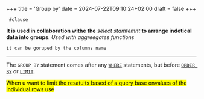 +++
title = 'Group by'
date = 2024-07-22T09:10:24+02:00
draft = false
+++

     #clause 
 **It is used in collaboration withe the**  *select stamtemnt*  **to arrange indetical data into groups**. 
*Used with  aggreegates functions*

	it can be goruped by the columns name 

---
The `GROUP BY` statement comes after any [`WHERE`](https://www.codecademy.com/resources/docs/sql/commands/where?page_ref=catalog) statements, but before [`ORDER BY`](https://www.codecademy.com/resources/docs/sql/commands/order-by?page_ref=catalog) or [`LIMIT`](https://www.codecademy.com/resources/docs/sql/commands/limit?page_ref=catalog).

<mark class="hltr-pomarancza">When u want to limit the resatults
based of a query base  onvalues of the individual rows use </mark>